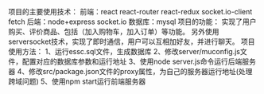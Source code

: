 项目的主要使用技术：
    前端：react react-router react-redux socket.io-client fetch
    后端：node+express socket.io
    数据库：mysql
项目的功能：
    实现了用户购买、评价商品、包括（加入购物车，加入订单）等功能。
    另外使用serversocket技术，实现了即时通信，用户可以互相加好友，并进行聊天。
项目使用方法：
    1、运行essc.sql文件，生成数据库
    2、修改server/muconfig.js文件，配置对应的数据库参数和运行地址
    3、使用node server.js命令运行后端服务器
    4、修改src/package.json文件的proxy属性，为自己的服务器运行地址(处理跨域问题)
    5、使用npm start运行前端服务器